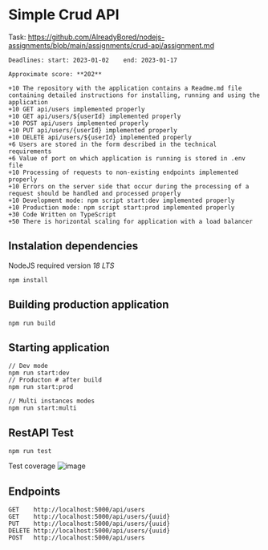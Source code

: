 # Simple Crud API
Task: https://github.com/AlreadyBored/nodejs-assignments/blob/main/assignments/crud-api/assignment.md
```
Deadlines: start: 2023-01-02	end: 2023-01-17

Approximate score: **202**
```
```
+10 The repository with the application contains a Readme.md file containing detailed instructions for installing, running and using the application
+10 GET api/users implemented properly
+10 GET api/users/${userId} implemented properly
+10 POST api/users implemented properly
+10 PUT api/users/{userId} implemented properly
+10 DELETE api/users/${userId} implemented properly
+6 Users are stored in the form described in the technical requirements
+6 Value of port on which application is running is stored in .env file
+10 Processing of requests to non-existing endpoints implemented properly
+10 Errors on the server side that occur during the processing of a request should be handled and processed properly
+10 Development mode: npm script start:dev implemented properly
+10 Production mode: npm script start:prod implemented properly
+30 Code Written on TypeScript
+50 There is horizontal scaling for application with a load balancer
```
## Instalation dependencies
NodeJS required version *18 LTS*
```
npm install
```
## Building production application

```
npm run build
```

## Starting application
```
// Dev mode
npm run start:dev
// Producton # after build
npm run start:prod

// Multi instances modes
npm run start:multi
```
## RestAPI Test

```
npm run test
```

Test coverage
![image](https://user-images.githubusercontent.com/90814469/210254295-3b722d2f-974c-4747-a678-44d8c5f5e9a4.png)

## Endpoints

``` 
GET    http://localhost:5000/api/users 
GET    http://localhost:5000/api/users/{uuid}
PUT    http://localhost:5000/api/users/{uuid}
DELETE http://localhost:5000/api/users/{uuid}
POST   http://localhost:5000/api/users
```
